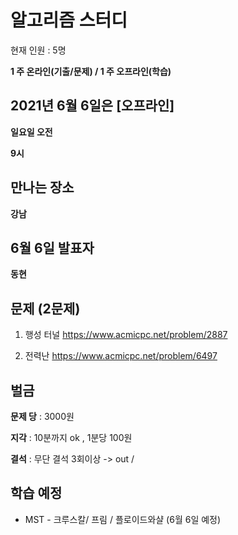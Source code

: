 # 알고리즘 스터디

현재 인원 : 5명 


__1 주 온라인(기출/문제) / 1 주 오프라인(학습)__


## 2021년 6월 6일은 [오프라인]

__일요일 오전__

__9시__



## 만나는 장소

__강남__


## 6월 6일 발표자

__동현__

## 문제 (2문제)

1. 행성 터널
   https://www.acmicpc.net/problem/2887

2. 전력난
   https://www.acmicpc.net/problem/6497   





## 벌금

__문제 당__ : 3000원

__지각__ :  10분까지 ok , 1분당 100원

__결석__ : 무단 결석 3회이상  -> out /


## 학습 예정

- MST - 크루스칼/ 프림 / 플로이드와샬 (6월 6일 예정)
